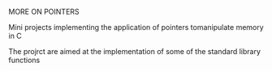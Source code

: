MORE ON POINTERS

Mini projects implementing the application of pointers tomanipulate memory in C

The projrct are aimed at the implementation of some of the standard library functions
